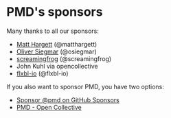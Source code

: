 # PMD's sponsors

Many thanks to all our sponsors:

* [Matt Hargett](https://github.com/matthargett) (@matthargett)
* [Oliver Siegmar](https://github.com/osiegmar) (@osiegmar)
* [screamingfrog](https://github.com/screamingfrog) (@screamingfrog)
* John Kuhl via opencollective
* [flxbl-io](https://github.com/flxbl-io) (@flxbl-io)

If you also want to sponsor PMD, you have two options:

* [Sponsor @pmd on GitHub Sponsors](https://github.com/sponsors/pmd)
* [PMD - Open Collective](https://opencollective.com/pmd)
